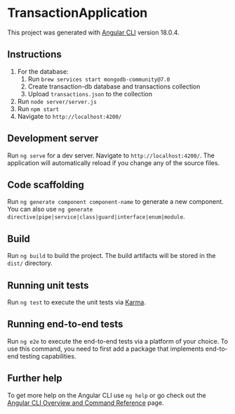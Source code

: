 # TransactionApplication

This project was generated with [Angular CLI](https://github.com/angular/angular-cli) version 18.0.4.

## Instructions

1. For the database:
    1. Run `brew services start mongodb-community@7.0`
    2. Create transaction-db database and transactions collection
    3. Upload `transactions.json` to the collection
2. Run `node server/server.js`
3. Run `npm start`
4. Navigate to `http://localhost:4200/`

## Development server

Run `ng serve` for a dev server. Navigate to `http://localhost:4200/`. The application will automatically reload if you change any of the source files.

## Code scaffolding

Run `ng generate component component-name` to generate a new component. You can also use `ng generate directive|pipe|service|class|guard|interface|enum|module`.

## Build

Run `ng build` to build the project. The build artifacts will be stored in the `dist/` directory.

## Running unit tests

Run `ng test` to execute the unit tests via [Karma](https://karma-runner.github.io).

## Running end-to-end tests

Run `ng e2e` to execute the end-to-end tests via a platform of your choice. To use this command, you need to first add a package that implements end-to-end testing capabilities.

## Further help

To get more help on the Angular CLI use `ng help` or go check out the [Angular CLI Overview and Command Reference](https://angular.dev/tools/cli) page.

